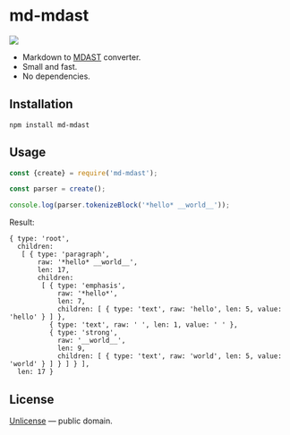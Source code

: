 # md-mdast

[![](https://img.shields.io/bundlephobia/minzip/md-mdast.svg)](https://bundlephobia.com/result?p=md-mdast@1.0.1)

- Markdown to [MDAST](https://github.com/syntax-tree/mdast) converter.
- Small and fast.
- No dependencies.

## Installation

```shell
npm install md-mdast
```

## Usage

```js
const {create} = require('md-mdast');

const parser = create();

console.log(parser.tokenizeBlock('*hello* __world__'));
```

Result:

```
{ type: 'root',
  children:
   [ { type: 'paragraph',
       raw: '*hello* __world__',
       len: 17,
       children:
        [ { type: 'emphasis',
            raw: '*hello*',
            len: 7,
            children: [ { type: 'text', raw: 'hello', len: 5, value: 'hello' } ] },
          { type: 'text', raw: ' ', len: 1, value: ' ' },
          { type: 'strong',
            raw: '__world__',
            len: 9,
            children: [ { type: 'text', raw: 'world', len: 5, value: 'world' } ] } ] } ],
  len: 17 }
```

## License

[Unlicense](http://unlicense.org/) &mdash; public domain.
